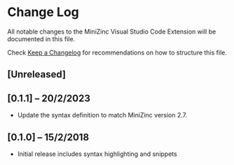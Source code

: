 # Change Log
All notable changes to the MiniZinc Visual Studio Code Extension will be documented in this file.

Check [Keep a Changelog](http://keepachangelog.com/) for recommendations on how to structure this file.

## [Unreleased]

## [0.1.1] – 20/2/2023

- Update the syntax definition to match MiniZinc version 2.7.

## [0.1.0] – 15/2/2018

- Initial release includes syntax highlighting and snippets